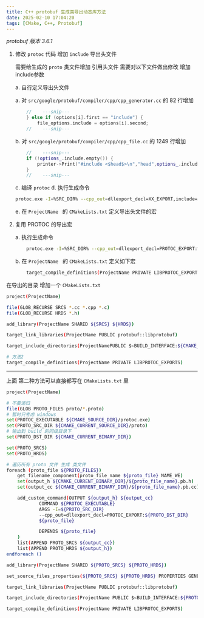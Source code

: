 ```yaml
---
title: C++ protobuf 生成类导出动态库方法
date: 2025-02-10 17:04:20
tags: [CMake, C++, Protobuf]
---
```


*protobuf 版本 3.6.1*

1. 修改 `protoc` 代码 增加 `include` 导出头文件

    需要给生成的 `proto` 类文件增加 引用头文件 需要对以下文件做出修改 增加include参数

    a. 自行定义导出头文件
        
    a. 对 `src/google/protobuf/compiler/cpp/cpp_generator.cc` 的 82 行增加
    ```cpp
        //    ---snip---
        } else if (options[i].first == "include") {
            file_options.include = options[i].second;
        //    ---snip---
    ```
    b. 对 `src/google/protobuf/compiler/cpp/cpp_file.cc` 的 1249 行增加
    ```cpp
        //    ---snip---
        if (!options_.include.empty()) {
            printer->Print("#include <$head$>\n","head",options_.include);
        }
        //    ---snip---
    ```
   	c. 编译 `protoc`
    d. 执行生成命令
    ```bash
    protoc.exe -I=%SRC_DIR% --cpp_out=dllexport_decl=XX_EXPORT,include=XX_Global.h:%DST_DIR% %SRC_DIR%
    ```
    e. 在 `ProjectName ` 的 `CMakeLists.txt` 定义导出头文件的宏

2. 复用 PROTOC 的导出宏

    a. 执行生成命令
    ```bash
        protoc.exe -I=%SRC_DIR% --cpp_out=dllexport_decl=PROTOC_EXPORT:%DST_DIR% %SRC_DIR%
    ```
    b. 在 `ProjectName ` 的 `CMakeLists.txt` 定义如下宏
    ```bash 
        target_compile_definitions(ProjectName PRIVATE LIBPROTOC_EXPORTS)
    ```
在导出的目录 增加一个 `CMakeLists.txt`

```bash
project(ProjectName)

file(GLOB_RECURSE SRCS *.cc *.cpp *.c)
file(GLOB_RECURSE HRDS *.h)

add_library(ProjectName SHARED ${SRCS} ${HRDS})

target_link_libraries(ProjectName PUBLIC protobuf::libprotobuf)

target_include_directories(ProjectNamePUBLIC $<BUILD_INTERFACE:${CMAKE_CURRENT_SOURCE_DIR}>)

# 方法2
target_compile_definitions(ProjectName PRIVATE LIBPROTOC_EXPORTS)
```

---
上面 第二种方法可以直接都写在 `CMakeLists.txt` 里
```bash
project(ProjectName)

# 不要递归
file(GLOB PROTO_FILES proto/*.proto)
# 暂时只考虑 windows
set(PROTOC_EXECUTABLE ${CMAKE_SOURCE_DIR}/protoc.exe)
set(PROTO_SRC_DIR ${CMAKE_CURRENT_SOURCE_DIR}/proto)
# 输出到 build 的同级目录下
set(PROTO_DST_DIR ${CMAKE_CURRENT_BINARY_DIR})

set(PROTO_SRCS)
set(PROTO_HRDS)

# 遍历所有 proto 文件 生成 类文件
foreach (proto_file ${PROTO_FILES})
    get_filename_component(proto_file_name ${proto_file} NAME_WE)
    set(output_h ${CMAKE_CURRENT_BINARY_DIR}/${proto_file_name}.pb.h)
    set(output_cc ${CMAKE_CURRENT_BINARY_DIR}/${proto_file_name}.pb.cc)

    add_custom_command(OUTPUT ${output_h} ${output_cc}
            COMMAND ${PROTOC_EXECUTABLE}
            ARGS -I=${PROTO_SRC_DIR}
            --cpp_out=dllexport_decl=PROTOC_EXPORT:${PROTO_DST_DIR}
            ${proto_file}

            DEPENDS ${proto_file}
    )
    list(APPEND PROTO_SRCS ${output_cc})
    list(APPEND PROTO_HRDS ${output_h})
endforeach ()

add_library(ProjectName SHARED ${PROTO_SRCS} ${PROTO_HRDS})

set_source_files_properties(${PROTO_SRCS} ${PROTO_HRDS} PROPERTIES GENERATED TRUE)

target_link_libraries(ProjectName PUBLIC protobuf::libprotobuf)

target_include_directories(ProjectName PUBLIC $<BUILD_INTERFACE:${PROTO_DST_DIR}>)

target_compile_definitions(ProjectName PRIVATE LIBPROTOC_EXPORTS)

```